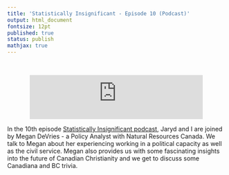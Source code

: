 ```yaml
---
title: 'Statistically Insignificant - Episode 10 (Podcast)'
output: html_document
fontsize: 12pt
published: true
status: publish
mathjax: true
---
```


<br>
<p align="center">
	 <iframe src="https://podcasters.spotify.com/pod/show/statisticallyinsig/embed/episodes/Working-in-Canadian-Government-and-Politics-e1to6lf/a-a971vfc" height="102px" width="400px" frameborder="0" scrolling="no"></iframe>	
</p>


In the 10th episode [Statistically Insignificant podcast](https://podcasters.spotify.com/pod/show/statisticallyinsig/), Jaryd and I are joined by Megan DeVries - a Policy Analyst with Natural Resources Canada. We talk to Megan about her experiencing working in a political capacity as well as the civil service. Megan also provides us with some fascinating insights into the future of Canadian Christianity and we get to discuss some Canadiana and BC trivia.